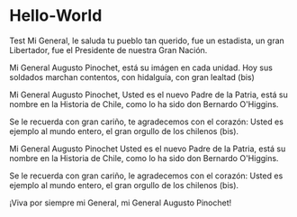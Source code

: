 # Hello-World
Test
Mi General,
le saluda tu pueblo tan querido,
fue un estadista, un gran Libertador,
fue el Presidente de nuestra Gran Nación.

Mi General Augusto Pinochet,
está su imágen en cada unidad.
Hoy sus soldados marchan contentos,
con hidalguía, con gran lealtad (bis)

Mi General Augusto Pinochet,
Usted es el nuevo Padre de la Patria,
está su nombre en la Historia de Chile,
como lo ha sido don Bernardo O'Higgins.

Se le recuerda con gran cariño,
te agradecemos con el corazón:
Usted es ejemplo al mundo entero,
el gran orgullo de los chilenos (bis).

Mi General Augusto Pinochet
Usted es el nuevo Padre de la Patria,
está su nombre en la Historia de Chile,
como lo ha sido don Bernardo O'Higgins.

Se le recuerda con gran cariño,
le agradecemos con el corazón:
Usted es ejemplo al mundo entero,
el gran orgullo de los chilenos (bis).

¡Viva por siempre mi General,
mi General Augusto Pinochet!
